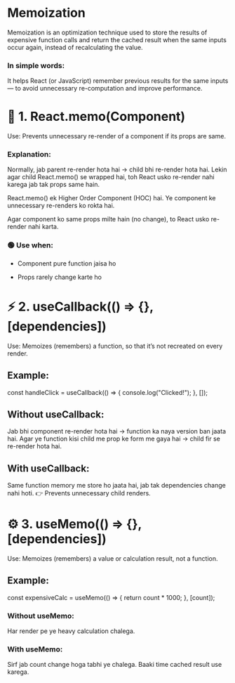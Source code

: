 # Memoization

Memoization is an optimization technique used to store the results of expensive function calls and return the cached result when the same inputs occur again, instead of recalculating the value.

### In simple words:
It helps React (or JavaScript) remember previous results for the same inputs — to avoid unnecessary re-computation and improve performance.

# 🧠 1. React.memo(Component)

Use: Prevents unnecessary re-render of a component if its props are same.

### Explanation:
Normally, jab parent re-render hota hai → child bhi re-render hota hai.
Lekin agar child React.memo() se wrapped hai, toh React usko re-render nahi karega jab tak props same hain.

React.memo() ek Higher Order Component (HOC) hai.
Ye component ke unnecessary re-renders ko rokta hai.

Agar component ko same props milte hain (no change), to React usko re-render nahi karta.

### 🟢 Use when:

* Component pure function jaisa ho

* Props rarely change karte ho



# ⚡ 2. useCallback(() => {}, [dependencies])

Use: Memoizes (remembers) a function, so that it’s not recreated on every render.

## Example:

const handleClick = useCallback(() => {
  console.log("Clicked!");
}, []);


## Without useCallback:
Jab bhi component re-render hota hai → function ka naya version ban jaata hai.
Agar ye function kisi child me prop ke form me gaya hai → child fir se re-render hota hai.

## With useCallback:
Same function memory me store ho jaata hai, jab tak dependencies change nahi hoti.
👉 Prevents unnecessary child renders.


# ⚙️ 3. useMemo(() => {}, [dependencies])

Use: Memoizes (remembers) a value or calculation result, not a function.

## Example:

const expensiveCalc = useMemo(() => {
  return count * 1000;
}, [count]);


###  Without useMemo:
Har render pe ye heavy calculation chalega.
### With useMemo:
Sirf jab count change hoga tabhi ye chalega. Baaki time cached result use karega.